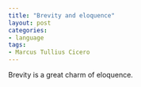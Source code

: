 ```yaml
---
title: "Brevity and eloquence"
layout: post
categories:
- language
tags:
- Marcus Tullius Cicero
---
```


Brevity is a great charm of eloquence.